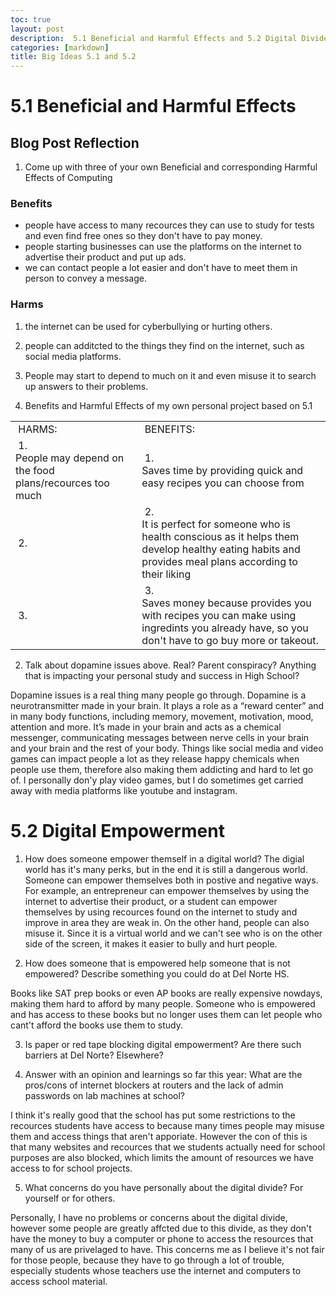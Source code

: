 ```yaml
---
toc: true
layout: post
description:  5.1 Beneficial and Harmful Effects and 5.2 Digital Divide
categories: [markdown]
title: Big Ideas 5.1 and 5.2
---
```



# 5.1 Beneficial and Harmful Effects
## Blog Post Reflection

1. Come up with three of your own Beneficial and corresponding Harmful Effects of Computing
### Benefits
- people have access to many recources they can use to study for tests and even find free ones so they don't have to pay money.
- people starting businesses can use the platforms on the internet to advertise their product and put up ads.
- we can contact people a lot easier and don't have to meet them in person to convey a message.
### Harms
1. the internet can be used for cyberbullying or hurting others.
2. people can additcted to the things they find on the internet, such as social media platforms.
3. People may start to depend to much on it and even misuse it to search up answers to their problems.



2. Benefits and Harmful Effects of my own personal project based on 5.1

<table>
<tbody>
<tr style="height: 23px;">
<td style="height: 23px;">&nbsp;HARMS:</td>
<td style="height: 23px;">&nbsp;BENEFITS:</td>
</tr>
<tr style="height: 63px;">
<td style="height: 63px;">&nbsp;1.
<div>
<div>People may depend on the food plans/recources too much</div>
</div>
</td>
<td style="height: 63px;">&nbsp;1.
<div>
<div>Saves time by providing quick and easy recipes you can choose from</div>
</div>
</td>
</tr>
<tr style="height: 23.5px;">
<td style="height: 23.5px;">&nbsp;2.</td>
<td style="height: 23.5px;">&nbsp;2.&nbsp;
<div>
<div>It is perfect for someone who is health conscious as it helps them develop healthy eating habits and provides meal plans according to their liking</div>
</div>
</td>
</tr>
<tr style="height: 23px;">
<td style="height: 23px;">&nbsp;3.</td>
<td style="height: 23px;">&nbsp;3.&nbsp;
<div>
<div>Saves money because provides you with recipes you can make using ingredints you already have, so you don't have to go buy more or takeout.</div>
</div>
</td>
</tr>
</tbody>
</table>



2. Talk about dopamine issues above. Real? Parent conspiracy? Anything that is impacting your personal study and success in High School?

Dopamine issues is a real thing many people go through. Dopamine is a neurotransmitter made in your brain. It plays a role as a “reward center” and in many body functions, including memory, movement, motivation, mood, attention and more. It’s made in your brain and acts as a chemical messenger, communicating messages between nerve cells in your brain and your brain and the rest of your body. Things like social media and video games can impact people a lot as they release happy chemicals when people use them, therefore also making them addicting and hard to let go of. I personally don'y play video games, but I do sometimes get carried away with media platforms like youtube and instagram.



# 5.2 Digital Empowerment
1. How does someone empower themself in a digital world?
The digial world has it's many perks, but in the end it is still a dangerous world. Someone can empower themselves both in postive and negative ways. For example, an entrepreneur can empower themselves by using the internet to advertise their product, or a student can empower themselves by using recources found on the internet to study and improve in area they are weak in. On the other hand, people can also misuse it. Since it is a virtual world and we can't see who is on the other side of the screen, it makes it easier to bully and hurt people.

2. How does someone that is empowered help someone that is not empowered? Describe something you could do at Del Norte HS.

Books like SAT prep books or even AP books are really expensive nowdays, making them hard to afford by many people. Someone who is empowered and has access to these books but no longer uses them can let people who cant't afford the books use them to study.

3. Is paper or red tape blocking digital empowerment? Are there such barriers at Del Norte? Elsewhere?


4. Answer with an opinion and learnings so far this year: What are the pros/cons of internet blockers at routers and the lack of admin passwords on lab machines at school?

I think it's really good that the school has put some restrictions to the recources students have access to because many times people may misuse them and access things that aren't apporiate. However the con of this is that many websites and recources that we students actually need for school purposes are also blocked, which limits the amount of resources we have access to for school projects.

5. What concerns do you have personally about the digital divide? For yourself or for others.

Personally, I have no problems or concerns about the digital divide, however some people are greatly affcted due to this divide, as they don't have the money to buy a computer or phone to access the resources that many of us are privelaged to have. This concerns me as I believe it's not fair for those people, because they have to go through a lot of trouble, especially students whose teachers use the internet and computers to access school material.